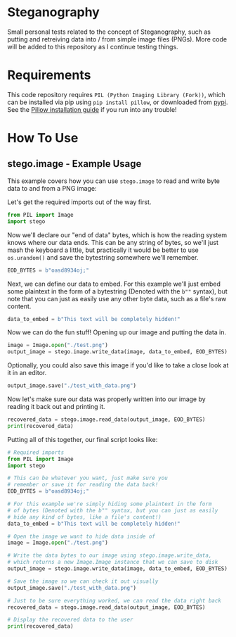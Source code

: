 # Steganography

Small personal tests related to the concept of Steganography, such as putting and retreiving data into / from simple image files (PNGs). More code will be added to this repository as I continue testing things.

# Requirements

This code repository requires `PIL (Python Imaging Library (Fork))`, which can be installed via pip using `pip install pillow`, or downloaded from [pypi](https://pypi.org/project/pillow/ "Pillow Pypi page"). See the [Pillow installation guide](https://pillow.readthedocs.io/en/latest/installation.html) if you run into any trouble!

# How To Use

## stego.image - Example Usage

This example covers how you can use `stego.image` to read and write byte data to and from a PNG image:

Let's get the required imports out of the way first.

```python
from PIL import Image
import stego
```

Now we'll declare our "end of data" bytes, which is how the reading system knows where our data ends. This can be any string of bytes, so we'll just mash the keyboard a little, but practically it would be better to use `os.urandom()` and save the bytestring somewhere we'll remember.

```python
EOD_BYTES = b"oasd8934oj;"
```

Next, we can define our data to embed. For this example we'll just embed some plaintext in the form of a bytestring (Denoted with the `b""` syntax), but note that you can just as easily use any other byte data, such as a file's raw content.

```python
data_to_embed = b"This text will be completely hidden!"
```

Now we can do the fun stuff! Opening up our image and putting the data in.

```python
image = Image.open("./test.png")
output_image = stego.image.write_data(image, data_to_embed, EOD_BYTES)
```

Optionally, you could also save this image if you'd like to take a close look at it in an editor.

```python
output_image.save("./test_with_data.png")
```

Now let's make sure our data was properly written into our image by reading it back out and printing it.

```python
recovered_data = stego.image.read_data(output_image, EOD_BYTES)
print(recovered_data)
```

Putting all of this together, our final script looks like:

```python
# Required imports
from PIL import Image
import stego

# This can be whatever you want, just make sure you
# remember or save it for reading the data back!
EOD_BYTES = b"oasd8934oj;"

# For this example we're simply hiding some plaintext in the form
# of bytes (Denoted with the b"" syntax, but you can just as easily
# hide any kind of bytes, like a file's content!)
data_to_embed = b"This text will be completely hidden!"

# Open the image we want to hide data inside of
image = Image.open("./test.png")

# Write the data bytes to our image using stego.image.write_data,
# which returns a new Image.Image instance that we can save to disk
output_image = stego.image.write_data(image, data_to_embed, EOD_BYTES)

# Save the image so we can check it out visually
output_image.save("./test_with_data.png")

# Just to be sure everything worked, we can read the data right back
recovered_data = stego.image.read_data(output_image, EOD_BYTES)

# Display the recovered data to the user
print(recovered_data)
```
